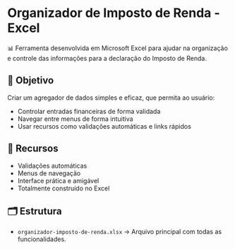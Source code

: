 # Organizador de Imposto de Renda - Excel

📊 Ferramenta desenvolvida em Microsoft Excel para ajudar na organização e controle das informações para a declaração do Imposto de Renda.

## 🎯 Objetivo

Criar um agregador de dados simples e eficaz, que permita ao usuário:
- Controlar entradas financeiras de forma validada
- Navegar entre menus de forma intuitiva
- Usar recursos como validações automáticas e links rápidos

## 🧰 Recursos

- Validações automáticas
- Menus de navegação
- Interface prática e amigável
- Totalmente construído no Excel

## 🗂️ Estrutura

- `organizador-imposto-de-renda.xlsx` → Arquivo principal com todas as funcionalidades.
